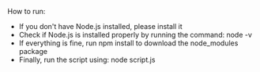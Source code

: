 How to run:
- If you don't have Node.js installed, please install it
- Check if Node.js is installed properly by running the command: node -v
- If everything is fine, run npm install to download the node_modules package
- Finally, run the script using: node script.js
